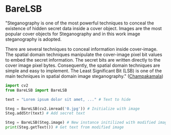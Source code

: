 # BareLSB

"Steganography is one of the most powerful techniques to conceal the existence of hidden secret data inside a cover object. Images are the most popular cover objects for Steganography and in this work image steganography is adopted.

There are several techniques to conceal information inside cover-image. The spatial domain techniques manipulate the cover-image pixel bit values to embed the secret information. The secret bits are written directly to the cover image pixel bytes. Consequently, the spatial domain techniques are simple and easy to implement. The Least Significant Bit (LSB) is one of the main techniques in spatial domain image steganography." ([Champakamala](http://ijact.org/volume3issue4/IJ0340004.pdf))

``` python
import cv2
from BareLSB import BareLSB

text = "Lorem ipsum dolor sit amet, ..." # Text to hide

Steg = BareLSB(cv2.imread('0.jpg')) # Initialize with image
Steg.addStr(text) # Add secret text

Steg = BareLSB(Steg.image) # New instance initilized with modified image
print(Steg.getText()) # Get text from modified image
```
